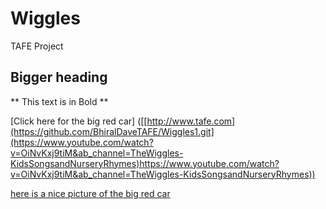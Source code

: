 # Wiggles
TAFE Project

## Bigger heading

** This text is in Bold **

[Click here for the big red car] ([[http://www.tafe.com](https://github.com/BhiralDaveTAFE/Wiggles1.git](https://www.youtube.com/watch?v=OiNvKxj9tiM&ab_channel=TheWiggles-KidsSongsandNurseryRhymes)https://www.youtube.com/watch?v=OiNvKxj9tiM&ab_channel=TheWiggles-KidsSongsandNurseryRhymes))

[here is a nice picture of the big red car](www.youtube.com)

